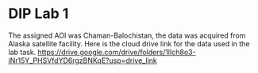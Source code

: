 # DIP Lab 1
The assigned AOI was Chaman-Balochistan, the data was acquired from Alaska satellite facility. Here is the cloud drive link for the data used in the lab task.
https://drive.google.com/drive/folders/1lIch8o3-iNr15Y_PHSVfdYD6rgzBNKqE?usp=drive_link
